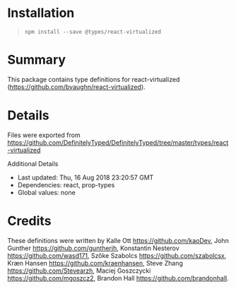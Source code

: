 # Installation
> `npm install --save @types/react-virtualized`

# Summary
This package contains type definitions for react-virtualized (https://github.com/bvaughn/react-virtualized).

# Details
Files were exported from https://github.com/DefinitelyTyped/DefinitelyTyped/tree/master/types/react-virtualized

Additional Details
 * Last updated: Thu, 16 Aug 2018 23:20:57 GMT
 * Dependencies: react, prop-types
 * Global values: none

# Credits
These definitions were written by Kalle Ott <https://github.com/kaoDev>, John Gunther <https://github.com/guntherjh>, Konstantin Nesterov <https://github.com/wasd171>, Szőke Szabolcs <https://github.com/szabolcsx>, Kræn Hansen <https://github.com/kraenhansen>, Steve Zhang <https://github.com/Stevearzh>, Maciej Goszczycki <https://github.com/mgoszcz2>, Brandon Hall <https://github.com/brandonhall>.
